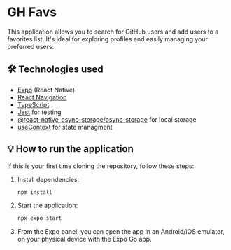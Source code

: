 # GH Favs

This application allows you to search for GitHub users and add users to a favorites list. It's ideal for exploring profiles and easily managing your preferred users.

## 🛠️ Technologies used

- [Expo](https://expo.dev/) (React Native)
- [React Navigation](https://reactnavigation.org/)
- [TypeScript](https://www.typescriptlang.org/)
- [Jest](https://jestjs.io/) for testing
- [@react-native-async-storage/async-storage](https://react-native-async-storage.github.io/async-storage/) for local storage
- [useContext](https://react.dev/reference/react/useContext) for state managment

## 💡 How to run the application

If this is your first time cloning the repository, follow these steps:

1. Install dependencies:

   ```bash
   npm install
   ```

2. Start the application:

   ```bash
   npx expo start
   ```

3. From the Expo panel, you can open the app in an Android/iOS emulator, on your physical device with the Expo Go app.
